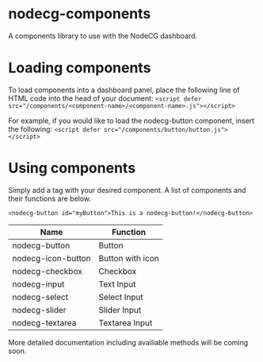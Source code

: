 # nodecg-components
A components library to use with the NodeCG dashboard.

# Loading components
To load components into a dashboard panel, place the following line of HTML code into the head of your document: `<script defer src="/components/<component-name>/<component-name>.js"></script>`

For example, if you would like to load the nodecg-button component, insert the following: `<script defer src="/components/button/button.js"></script>`

# Using components
Simply add a tag with your desired component. A list of components and their functions are below.

`<nodecg-button id="myButton">This is a nodecg-button!</nodecg-button>`

| Name | Function |
| --- | ----------- |
| nodecg-button | Button |
| nodecg-icon-button | Button with icon |
| nodecg-checkbox | Checkbox |
| nodecg-input | Text Input |
| nodecg-select | Select Input |
| nodecg-slider | Slider Input |
| nodecg-textarea | Textarea Input |

More detailed documentation including availiable methods will be coming soon.
